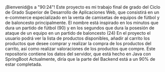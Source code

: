 ¡Bienvenid@s a "90:24"! Este proyecto es mi trabajo final de grado del Ciclo de Grado Superior de Desarrollo de Aplicaciones Web, 
que consistirá en un e-commerce especializado en la venta de camisetas de equipos de fútbol y de baloncesto principalmente. 
El nombre está inspirado en los minutos que dura un partido de fútbol (90) y en los segundos que dura la posesión de ataque de un equipo en un partido de baloncesto (24)
En el proyecto el usuario podrá ver la lista de productos disponibles, añadir al carrito los productos que desee comprar y realizar la compra de los productos del carrito,
así como realizar valoraciones de los productos que compre.
Este repositorio contiene los datos del servidor, que está hecho en Java con SpringBoot
Actualmente, diría que la parte del Backend está a un 90% de estar completada.
